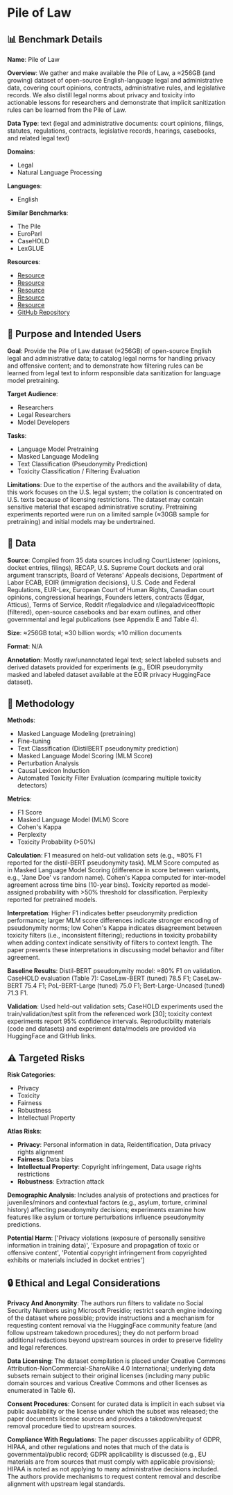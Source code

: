 # Pile of Law

## 📊 Benchmark Details

**Name**: Pile of Law

**Overview**: We gather and make available the Pile of Law, a ≈256GB (and growing) dataset of open-source English-language legal and administrative data, covering court opinions, contracts, administrative rules, and legislative records. We also distill legal norms about privacy and toxicity into actionable lessons for researchers and demonstrate that implicit sanitization rules can be learned from the Pile of Law.

**Data Type**: text (legal and administrative documents: court opinions, filings, statutes, regulations, contracts, legislative records, hearings, casebooks, and related legal text)

**Domains**:
- Legal
- Natural Language Processing

**Languages**:
- English

**Similar Benchmarks**:
- The Pile
- EuroParl
- CaseHOLD
- LexGLUE

**Resources**:
- [Resource](https://huggingface.co/datasets/pile-of-law/pile-of-law)
- [Resource](https://huggingface.co/pile-of-law/legalbert-large-1.7M-2/)
- [Resource](https://huggingface.co/pile-of-law/legalbert-large-1.7M-1/)
- [Resource](https://huggingface.co/datasets/pile-of-law/eoir_privacy)
- [Resource](https://huggingface.co/pile-of-law/distilbert-base-uncased-finetuned-eoir_privacy)
- [GitHub Repository](https://github.com/Breakend/Pileoflaw)

## 🎯 Purpose and Intended Users

**Goal**: Provide the Pile of Law dataset (≈256GB) of open-source English legal and administrative data; to catalog legal norms for handling privacy and offensive content; and to demonstrate how filtering rules can be learned from legal text to inform responsible data sanitization for language model pretraining.

**Target Audience**:
- Researchers
- Legal Researchers
- Model Developers

**Tasks**:
- Language Model Pretraining
- Masked Language Modeling
- Text Classification (Pseudonymity Prediction)
- Toxicity Classification / Filtering Evaluation

**Limitations**: Due to the expertise of the authors and the availability of data, this work focuses on the U.S. legal system; the collation is concentrated on U.S. texts because of licensing restrictions. The dataset may contain sensitive material that escaped administrative scrutiny. Pretraining experiments reported were run on a limited sample (≈30GB sample for pretraining) and initial models may be undertrained.

## 💾 Data

**Source**: Compiled from 35 data sources including CourtListener (opinions, docket entries, filings), RECAP, U.S. Supreme Court dockets and oral argument transcripts, Board of Veterans' Appeals decisions, Department of Labor ECAB, EOIR (immigration decisions), U.S. Code and Federal Regulations, EUR-Lex, European Court of Human Rights, Canadian court opinions, congressional hearings, Founders letters, contracts (Edgar, Atticus), Terms of Service, Reddit r/legaladvice and r/legaladviceofftopic (filtered), open-source casebooks and bar exam outlines, and other governmental and legal publications (see Appendix E and Table 4).

**Size**: ≈256GB total; ≈30 billion words; ≈10 million documents

**Format**: N/A

**Annotation**: Mostly raw/unannotated legal text; select labeled subsets and derived datasets provided for experiments (e.g., EOIR pseudonymity masked and labeled dataset available at the EOIR privacy HuggingFace dataset).

## 🔬 Methodology

**Methods**:
- Masked Language Modeling (pretraining)
- Fine-tuning
- Text Classification (DistilBERT pseudonymity prediction)
- Masked Language Model Scoring (MLM Score)
- Perturbation Analysis
- Causal Lexicon Induction
- Automated Toxicity Filter Evaluation (comparing multiple toxicity detectors)

**Metrics**:
- F1 Score
- Masked Language Model (MLM) Score
- Cohen's Kappa
- Perplexity
- Toxicity Probability (>50%)

**Calculation**: F1 measured on held-out validation sets (e.g., ≈80% F1 reported for the distil-BERT pseudonymity task). MLM Score computed as in Masked Language Model Scoring (difference in score between variants, e.g., 'Jane Doe' vs random name). Cohen's Kappa computed for inter-model agreement across time bins (10-year bins). Toxicity reported as model-assigned probability with >50% threshold for classification. Perplexity reported for pretrained models.

**Interpretation**: Higher F1 indicates better pseudonymity prediction performance; larger MLM score differences indicate stronger encoding of pseudonymity norms; low Cohen's Kappa indicates disagreement between toxicity filters (i.e., inconsistent filtering); reductions in toxicity probability when adding context indicate sensitivity of filters to context length. The paper presents these interpretations in discussing model behavior and filter agreement.

**Baseline Results**: Distil-BERT pseudonymity model: ≈80% F1 on validation. CaseHOLD evaluation (Table 7): CaseLaw-BERT (tuned) 78.5 F1; CaseLaw-BERT 75.4 F1; PoL-BERT-Large (tuned) 75.0 F1; Bert-Large-Uncased (tuned) 71.3 F1.

**Validation**: Used held-out validation sets; CaseHOLD experiments used the train/validation/test split from the referenced work [30]; toxicity context experiments report 95% confidence intervals. Reproducibility materials (code and datasets) and experiment data/models are provided via HuggingFace and GitHub links.

## ⚠️ Targeted Risks

**Risk Categories**:
- Privacy
- Toxicity
- Fairness
- Robustness
- Intellectual Property

**Atlas Risks**:
- **Privacy**: Personal information in data, Reidentification, Data privacy rights alignment
- **Fairness**: Data bias
- **Intellectual Property**: Copyright infringement, Data usage rights restrictions
- **Robustness**: Extraction attack

**Demographic Analysis**: Includes analysis of protections and practices for juveniles/minors and contextual factors (e.g., asylum, torture, criminal history) affecting pseudonymity decisions; experiments examine how features like asylum or torture perturbations influence pseudonymity predictions.

**Potential Harm**: ['Privacy violations (exposure of personally sensitive information in training data)', 'Exposure and propagation of toxic or offensive content', 'Potential copyright infringement from copyrighted exhibits or materials included in docket entries']

## 🔒 Ethical and Legal Considerations

**Privacy And Anonymity**: The authors run filters to validate no Social Security Numbers using Microsoft Presidio; restrict search engine indexing of the dataset where possible; provide instructions and a mechanism for requesting content removal via the HuggingFace community feature (and follow upstream takedown procedures); they do not perform broad additional redactions beyond upstream sources in order to preserve fidelity and legal references.

**Data Licensing**: The dataset compilation is placed under Creative Commons Attribution-NonCommercial-ShareAlike 4.0 International; underlying data subsets remain subject to their original licenses (including many public domain sources and various Creative Commons and other licenses as enumerated in Table 6).

**Consent Procedures**: Consent for curated data is implicit in each subset via public availability or the license under which the subset was released; the paper documents license sources and provides a takedown/request removal procedure tied to upstream sources.

**Compliance With Regulations**: The paper discusses applicability of GDPR, HIPAA, and other regulations and notes that much of the data is governmental/public record; GDPR applicability is discussed (e.g., EU materials are from sources that must comply with applicable provisions); HIPAA is noted as not applying to many administrative decisions included. The authors provide mechanisms to request content removal and describe alignment with upstream legal standards.
